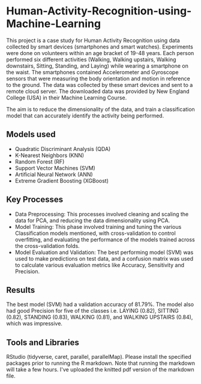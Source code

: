 # Human-Activity-Recognition-using-Machine-Learning
This project is a case study for Human Activity Recognition using data collected by smart devices (smartphones and smart watches). Experiments were done on volunteers within an age bracket of 19-48 years. Each person performed six different activities (Walking, Walking upstairs, Walking downstairs, Sitting, Standing, and Laying) while wearing a smartphone on the waist. The smartphones contained Accelerometer and Gyroscope sensors that were measuring the body orientation and motion in reference to the ground. The data was collected by these smart devices and sent to a remote cloud server. The downloaded data was provided by New England College (USA) in their Machine Learning Course.

The aim is to reduce the dimensionality of the data, and train a classification model that can accurately identify the activity being performed.

## Models used
* Quadratic Discriminant Analysis (QDA)
* K-Nearest Neighbors (KNN)
* Random Forest (RF)
* Support Vector Machines (SVM)
* Artificial Neural Network (ANN)
* Extreme Gradient Boosting (XGBoost)

## Key Processes
* Data Preprocessing: This processes involved cleaning and scaling the data for PCA, and reducing the data dimensionality using PCA.
* Model Training: This phase involved training and tuning the various Classification models mentioned, with cross-validation to control overfitting, and evaluating the performance of the models trained across the cross-validation folds.
* Model Evaluation and Validation: The best performing model (SVM) was used to make predictions on test data, and a confusion matrix was used to calculate various evaluation metrics like Accuracy, Sensitivity and Precision.

## Results
The best model (SVM) had a validation accuracy of 81.79%. The model also had good Precision for five of the classes i.e. LAYING (0.82), SITTING (0.82), STANDING (0.83), WALKING (0.81), and WALKING UPSTAIRS (0.84), which was impressive.

## Tools and Libraries
RStudio (tidyverse, caret, parallel, parallelMap). Please install the specified packages prior to running the R markdown. Note that running the markdown will take a few hours. I've uploaded the knitted pdf version of the markdown file.
